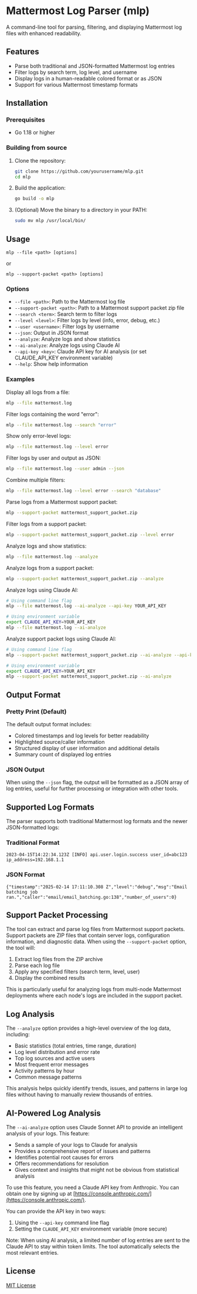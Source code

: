 # Mattermost Log Parser (mlp)

A command-line tool for parsing, filtering, and displaying Mattermost log files with enhanced readability.

## Features

- Parse both traditional and JSON-formatted Mattermost log entries
- Filter logs by search term, log level, and username
- Display logs in a human-readable colored format or as JSON
- Support for various Mattermost timestamp formats

## Installation

### Prerequisites

- Go 1.18 or higher

### Building from source

1. Clone the repository:
   ```bash
   git clone https://github.com/yourusername/mlp.git
   cd mlp
   ```

2. Build the application:
   ```bash
   go build -o mlp
   ```

3. (Optional) Move the binary to a directory in your PATH:
   ```bash
   sudo mv mlp /usr/local/bin/
   ```

## Usage

```
mlp --file <path> [options]
```

or

```
mlp --support-packet <path> [options]
```

### Options

- `--file <path>`: Path to the Mattermost log file
- `--support-packet <path>`: Path to a Mattermost support packet zip file
- `--search <term>`: Search term to filter logs
- `--level <level>`: Filter logs by level (info, error, debug, etc.)
- `--user <username>`: Filter logs by username
- `--json`: Output in JSON format
- `--analyze`: Analyze logs and show statistics
- `--ai-analyze`: Analyze logs using Claude AI
- `--api-key <key>`: Claude API key for AI analysis (or set CLAUDE_API_KEY environment variable)
- `--help`: Show help information

### Examples

Display all logs from a file:
```bash
mlp --file mattermost.log
```

Filter logs containing the word "error":
```bash
mlp --file mattermost.log --search "error"
```

Show only error-level logs:
```bash
mlp --file mattermost.log --level error
```

Filter logs by user and output as JSON:
```bash
mlp --file mattermost.log --user admin --json
```

Combine multiple filters:
```bash
mlp --file mattermost.log --level error --search "database"
```

Parse logs from a Mattermost support packet:
```bash
mlp --support-packet mattermost_support_packet.zip
```

Filter logs from a support packet:
```bash
mlp --support-packet mattermost_support_packet.zip --level error
```

Analyze logs and show statistics:
```bash
mlp --file mattermost.log --analyze
```

Analyze logs from a support packet:
```bash
mlp --support-packet mattermost_support_packet.zip --analyze
```

Analyze logs using Claude AI:
```bash
# Using command line flag
mlp --file mattermost.log --ai-analyze --api-key YOUR_API_KEY

# Using environment variable
export CLAUDE_API_KEY=YOUR_API_KEY
mlp --file mattermost.log --ai-analyze
```

Analyze support packet logs using Claude AI:
```bash
# Using command line flag
mlp --support-packet mattermost_support_packet.zip --ai-analyze --api-key YOUR_API_KEY

# Using environment variable
export CLAUDE_API_KEY=YOUR_API_KEY
mlp --support-packet mattermost_support_packet.zip --ai-analyze
```

## Output Format

### Pretty Print (Default)

The default output format includes:
- Colored timestamps and log levels for better readability
- Highlighted source/caller information
- Structured display of user information and additional details
- Summary count of displayed log entries

### JSON Output

When using the `--json` flag, the output will be formatted as a JSON array of log entries, useful for further processing or integration with other tools.

## Supported Log Formats

The parser supports both traditional Mattermost log formats and the newer JSON-formatted logs:

### Traditional Format
```
2023-04-15T14:22:34.123Z [INFO] api.user.login.success user_id=abc123 ip_address=192.168.1.1
```

### JSON Format
```
{"timestamp":"2025-02-14 17:11:10.308 Z","level":"debug","msg":"Email batching job ran.","caller":"email/email_batching.go:138","number_of_users":0}
```

## Support Packet Processing

The tool can extract and parse log files from Mattermost support packets. Support packets are ZIP files that contain server logs, configuration information, and diagnostic data. When using the `--support-packet` option, the tool will:

1. Extract log files from the ZIP archive
2. Parse each log file
3. Apply any specified filters (search term, level, user)
4. Display the combined results

This is particularly useful for analyzing logs from multi-node Mattermost deployments where each node's logs are included in the support packet.

## Log Analysis

The `--analyze` option provides a high-level overview of the log data, including:

- Basic statistics (total entries, time range, duration)
- Log level distribution and error rate
- Top log sources and active users
- Most frequent error messages
- Activity patterns by hour
- Common message patterns

This analysis helps quickly identify trends, issues, and patterns in large log files without having to manually review thousands of entries.

## AI-Powered Log Analysis

The `--ai-analyze` option uses Claude Sonnet API to provide an intelligent analysis of your logs. This feature:

- Sends a sample of your logs to Claude for analysis
- Provides a comprehensive report of issues and patterns
- Identifies potential root causes for errors
- Offers recommendations for resolution
- Gives context and insights that might not be obvious from statistical analysis

To use this feature, you need a Claude API key from Anthropic. You can obtain one by signing up at [https://console.anthropic.com/](https://console.anthropic.com/).

You can provide the API key in two ways:
1. Using the `--api-key` command line flag
2. Setting the `CLAUDE_API_KEY` environment variable (more secure)

Note: When using AI analysis, a limited number of log entries are sent to the Claude API to stay within token limits. The tool automatically selects the most relevant entries.

## License

[MIT License](LICENSE)
